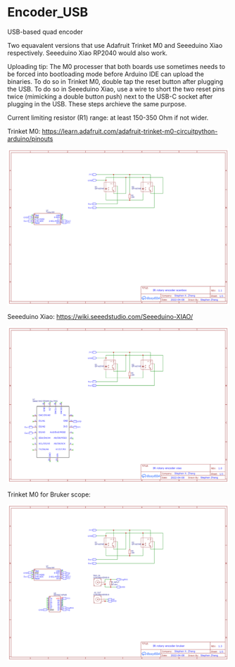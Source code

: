# Encoder_USB
 USB-based quad encoder

Two equavalent versions that use Adafruit Trinket M0 and Seeeduino Xiao respectively. Seeeduino Xiao RP2040 would also work.

Uploading tip: The M0 processer that both boards use sometimes needs to be forced into bootloading mode before Arduino IDE can upload the binaries. To do so in Trinket M0, double tap the reset button after plugging the USB. To do so in Seeeduino Xiao, use a wire to short the two reset pins twice (mimicking a double button push) next to the USB-C socket after plugging in the USB. These steps archieve the same purpose.

Current limiting resistor (R1) range: at least 150-350 Ohm if not wider.

Trinket M0: https://learn.adafruit.com/adafruit-trinket-m0-circuitpython-arduino/pinouts

![Schematic](https://github.com/xzhang03/Encoder_USB/blob/main/Trinket%20variant/Schematic_IR%20rotary%20encoder%20trinket%20v1_2022-12-29.png)

Seeeduino Xiao: https://wiki.seeedstudio.com/Seeeduino-XIAO/

![Schematic](https://github.com/xzhang03/Encoder_USB/blob/main/Xiao%20variant/Schematic_IR%20rotary%20encoder%20xiao%20v1_2022-12-18.png)

Trinket M0 for Bruker scope:

![Schematic](https://github.com/xzhang03/Encoder_USB/blob/main/Encoder%20bruker/PCB/Schematic_IR%20rotary%20encoder%20bruker%20trinket_2024-11-13.png)
